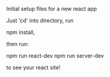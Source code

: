 Initial setup files for a new react app

Just 'cd' into directory, run 

npm install,

then run:

npm run react-dev 
npm run server-dev

to see your react site!
